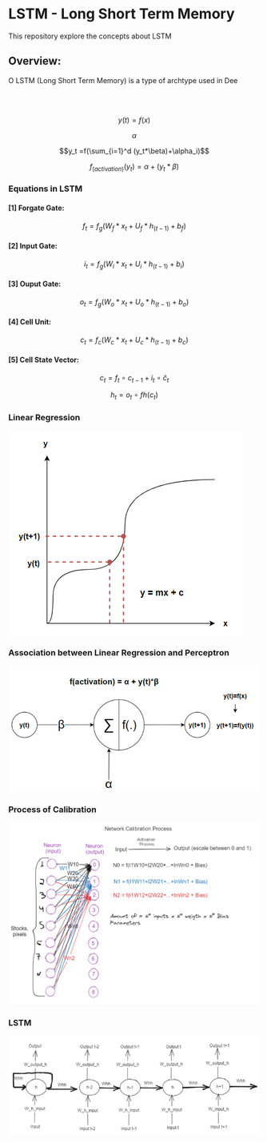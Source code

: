 # LSTM - Long Short Term Memory 

This repository explore the concepts about LSTM

## Overview:

<p align='justify'>

O LSTM (Long Short Term Memory) is a type of archtype used in Dee
</p>
<br></br>

<p align='justify'>

</p>

$$y(t) = f(x)$$

$$\alpha$$

$$y_t =f(\sum_{i=1}^d (y_t*\beta)+\alpha_i)$$

$$f_{(activation)}(y_t) =\alpha+(y_t*\beta)$$

### Equations in LSTM

#### [1] Forgate Gate:

$$f_t=f_g(W_f*x_t+U_f*h_{(t-1)}+b_f)$$

#### [2] Input Gate:

$$i_t=f_g(W_i*x_t+U_i*h_{(t-1)}+b_i)$$

#### [3] Ouput Gate:

$$o_t=f_g(W_o*x_t+U_o*h_{(t-1)}+b_o)$$

#### [4] Cell Unit:

$$c_t=f_c(W_c*x_t+U_c*h_{(t-1)}+b_c)$$

#### [5] Cell State Vector:

$$c_t = f_t~\circ~c_{t-1}+i_t~\circ~\hat{c}_t$$

$$h_t = o_t~\circ~fh(c_t)$$

### Linear Regression
![](image-1.png)

### Association between Linear Regression and Perceptron
![Alt text](image-2.png)

### Process of Calibration
![Alt text](image-4.png)
### LSTM

![Alt text](image-3.png)